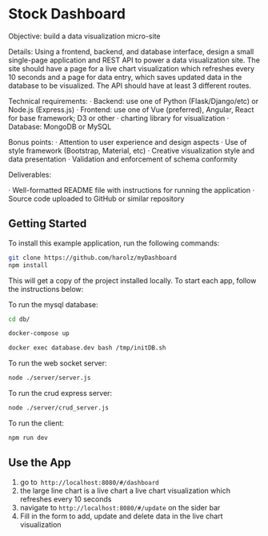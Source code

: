 # Stock Dashboard

Objective: build a data visualization micro-site

Details:
Using a frontend, backend, and database interface, design a small single-page application and
REST API to power a data visualization site. The site should have a page for a live chart
visualization which refreshes every 10 seconds and a page for data entry, which saves updated
data in the database to be visualized. The API should have at least 3 different routes.

Technical requirements:
· Backend: use one of Python (Flask/Django/etc) or Node.js (Express.js)
· Frontend: use one of Vue (preferred), Angular, React for base framework; D3 or other
· charting library for visualization
· Database: MongoDB or MySQL

Bonus points:
· Attention to user experience and design aspects
· Use of style framework (Bootstrap, Material, etc)
· Creative visualization style and data presentation
· Validation and enforcement of schema conformity

Deliverables:

· Well-formatted README file with instructions for running the application
· Source code uploaded to GitHub or similar repository

## Getting Started

To install this example application, run the following commands:

```bash
git clone https://github.com/harolz/myDashboard
npm install
```

This will get a copy of the project installed locally. To start each app, follow the instructions below:

To run the mysql database:

```bash
cd db/
```

```bash
docker-compose up
```

```bash
docker exec database.dev bash /tmp/initDB.sh
```

To run the web socket server:

```bash
node ./server/server.js
```

To run the crud express server:

```bash
node ./server/crud_server.js
```

To run the client:

```bash
npm run dev
```

## Use the App

1. go to` http://localhost:8080/#/dashboard` 
2. the large line chart is a live chart a live chart visualization which refreshes every 10 seconds
3. navigate to `http://localhost:8080/#/update`  on the sider bar
4. Fill in the form to add, update and delete data in the live chart visualization